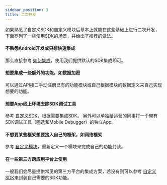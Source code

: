 ```yaml
---
sidebar_position: 3
title: 二次开发
---
```


如果熟悉了自定义SDK和自定义模块后基本上就能在这些基础上进行二次开发，下面罗列了一些使用SDK的场景，并给出了推荐的做法。

#### 不熟悉Android开发或只想快速集成

那么直接参考 [如何集成](/docs/android)，使用我们提供默认的SDK集成即可。

#### 想要集成一些额外的功能，如数据加密
可以通过API接口手动注册已有的功能模块或自己根据模块的数据定义来自己实现想要的功能。

#### 想要App线上环境去除SDK调试工具
参考 [自定义SDK](/docs/android/develop/coutom%20sdk)，根据需要集成SDK。
另外可以单独给运营的同事打一个带有SDK调试工具（圈选和Mobile Debugger）的独立App。

#### 不想要某些框架想要接入自己的框架，如网络框架
参考 [自定义模块](/docs/android/develop/custom%20module)，重新定义一个模块来完成自己的功能封装。

#### 在一些第三方跨应用平台上使用
一般我们会尽量提供常见的第三方平台的集成方案，若没有则可以参考 [自定义SDK](/docs/android/develop/coutom%20sdk)来封装自己需要的SDK功能。